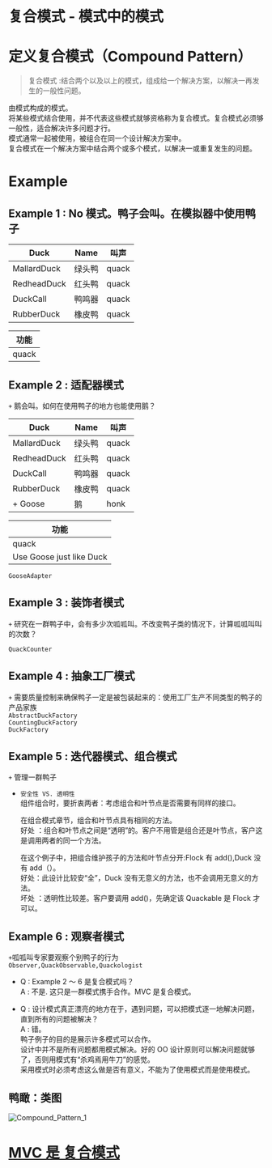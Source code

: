 # 复合模式 - 模式中的模式

# 定义复合模式（Compound Pattern）

> 复合模式 :结合两个以及以上的模式，组成给一个解决方案，以解决一再发生的一般性问题。

由模式构成的模式。  
将某些模式结合使用，并不代表这些模式就够资格称为复合模式。复合模式必须够一般性，适合解决许多问题才行。  
模式通常一起被使用，被组合在同一个设计解决方案中。  
复合模式在一个解决方案中结合两个或多个模式，以解决一或重复发生的问题。

# Example

## Example 1 : No 模式。鸭子会叫。在模拟器中使用鸭子

| Duck        | Name   | 叫声  |
| ----------- | ------ | ----- |
| MallardDuck | 绿头鸭 | quack |
| RedheadDuck | 红头鸭 | quack |
| DuckCall    | 鸭鸣器 | quack |
| RubberDuck  | 橡皮鸭 | quack |

| 功能  |
| ----- |
| quack |

## Example 2 : 适配器模式

`+` 鹅会叫。如何在使用鸭子的地方也能使用鹅？

| Duck        | Name   | 叫声  |
| ----------- | ------ | ----- |
| MallardDuck | 绿头鸭 | quack |
| RedheadDuck | 红头鸭 | quack |
| DuckCall    | 鸭鸣器 | quack |
| RubberDuck  | 橡皮鸭 | quack |
| + Goose     | 鹅     | honk  |

| 功能                     |
| ------------------------ |
| quack                    |
| Use Goose just like Duck |

`GooseAdapter`

## Example 3 : 装饰者模式

`+` 研究在一群鸭子中，会有多少次呱呱叫。不改变鸭子类的情况下，计算呱呱叫叫的次数？

`QuackCounter`

## Example 4 : 抽象工厂模式

`+` 需要质量控制来确保鸭子一定是被包装起来的：使用工厂生产不同类型的鸭子的产品家族  
`AbstractDuckFactory`  
`CountingDuckFactory`  
`DuckFactory`

## Example 5 : 迭代器模式、组合模式

`+` 管理一群鸭子

- `安全性 VS. 透明性`  
  组件组合时，要折衷两者：考虑组合和叶节点是否需要有同样的接口。

  在组合模式章节，组合和叶节点具有相同的方法。  
  好处 ：组合和叶节点之间是“透明”的。客户不用管是组合还是叶节点，客户这是调用两者的同一个方法。

  在这个例子中，把组合维护孩子的方法和叶节点分开:Flock 有 add(),Duck 没有 add（）。  
  好处：此设计比较安“全”，Duck 没有无意义的方法，也不会调用无意义的方法。  
  坏处 ：透明性比较差。客户要调用 add()，先确定该 Quackable 是 Flock 才可以。

## Example 6 : 观察者模式

`+`呱呱叫专家要观察个别鸭子的行为  
`Observer,QuackObservable,Quackologist`

- Q : Example 2 ～ 6 是复合模式吗？  
  A : 不是. 这只是一群模式携手合作。MVC 是复合模式。

- Q : 设计模式真正漂亮的地方在于，遇到问题，可以把模式逐一地解决问题，直到所有的问题被解决？  
   A : 错。  
   鸭子例子的目的是展示许多模式可以合作。  
   设计中并不是所有问题都用模式解决。好的 OO 设计原则可以解决问题就够了，否则用模式有“杀鸡焉用牛刀”的感觉。  
   采用模式时必须考虑这么做是否有意义，不能为了使用模式而是使用模式。

## 鸭瞰：类图

![Compound_Pattern_1](https://yingvickycao.github.io/img/Compound_Pattern_1.png)

# [MVC 是 复合模式](MVC.md)
